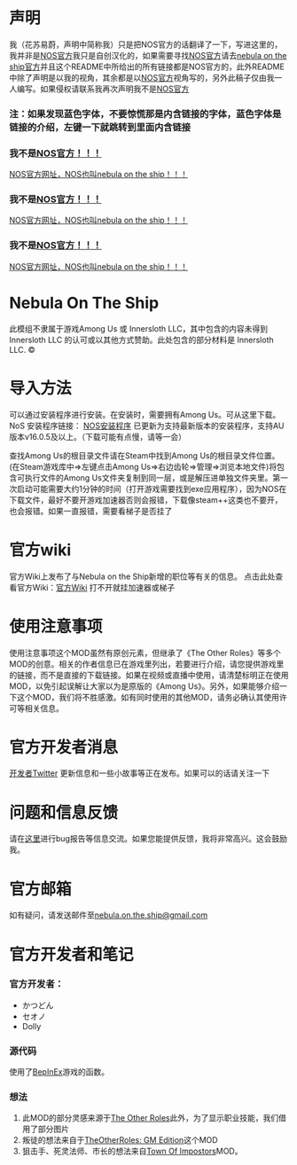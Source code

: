 # 声明
我（花苏易蔚，声明中简称我）只是把NOS官方的话翻译了一下，写进这里的，我并非是[NOS官方](https://github.com/Dolly1016/Nebula?tab=readme-ov-file)我只是自创汉化的，如果需要寻找[NOS官方](https://github.com/Dolly1016/Nebula?tab=readme-ov-file)请去[nebula on the ship官方](https://github.com/Dolly1016/Nebula?tab=readme-ov-file)并且这个README中所给出的所有链接都是NOS官方的，此外README中除了声明是以我的视角，其余都是以[NOS官方](https://github.com/Dolly1016/Nebula?tab=readme-ov-file)视角写的，另外此稿子仅由我一人编写。如果侵权请联系我再次声明我不是[NOS官方](https://github.com/Dolly1016/Nebula?tab=readme-ov-file)
### 注：如果发现蓝色字体，不要惊慌那是内含链接的字体，蓝色字体是链接的介绍，左键一下就跳转到里面内含链接
### 我不是[NOS官方！！！](https://github.com/Dolly1016/Nebula?tab=readme-ov-file)
[NOS官方网址，NOS也叫nebula on the ship！！！](https://github.com/Dolly1016/Nebula?tab=readme-ov-file)
### 我不是[NOS官方！！！](https://github.com/Dolly1016/Nebula?tab=readme-ov-file) 
[NOS官方网址，NOS也叫nebula on the ship！！！](https://github.com/Dolly1016/Nebula?tab=readme-ov-file)
### 我不是[NOS官方！！！](https://github.com/Dolly1016/Nebula?tab=readme-ov-file) 
[NOS官方网址，NOS也叫nebula on the ship！！！](https://github.com/Dolly1016/Nebula?tab=readme-ov-file)
# Nebula On The Ship
此模组不隶属于游戏Among Us 或 Innersloth LLC，其中包含的内容未得到 Innersloth LLC 的认可或以其他方式赞助。此处包含的部分材料是 Innersloth LLC. ©
# 导入方法
可以通过安装程序进行安装。在安装时，需要拥有Among Us。可从这里下载。 NoS 安装程序链接： 
[NOS安装程序](https://gh-proxy.com/github.com/Dolly1016/Nebula/releases/download/v%2Cv2.21.0.2%2C107%2C1380/Nebula_on_the_Ship_Installer.exe) 已更新为支持最新版本的安装程序，支持AU版本v16.0.5及以上。（下载可能有点慢，请等一会）

查找Among Us的根目录文件请在Steam中找到Among Us的根目录文件位置。(在Steam游戏库中⇒左键点击Among Us⇒右边齿轮⇒管理⇒浏览本地文件)将包含可执行文件的Among Us文件夹复制到同一层，或是解压进单独文件夹里。第一次启动可能需要大约1分钟的时间（打开游戏需要找到exe应用程序），因为NOS在下载文件，最好不要开游戏加速器否则会报错，下载像steam++这类也不要开，也会报错。如果一直报错，需要看梯子是否挂了
# 官方wiki
 官方Wiki上发布了与Nebula on the Ship新增的职位等有关的信息。 点击此处查看官方Wiki：[官方Wiki](https://dolly1016.github.io/NebulaWiki/) 打不开就挂加速器或梯子
# 使用注意事项
使用注意事项这个MOD虽然有原创元素，但继承了《The Other Roles》等多个MOD的创意。相关的作者信息已在游戏里列出，若要进行介绍，请您提供游戏里的链接，而不是直接的下载链接。如果在视频或直播中使用，请清楚标明正在使用MOD，以免引起误解让大家以为是原版的《Among Us》。另外，如果能够介绍一下这个MOD，我们将不胜感激。如有同时使用的其他MOD，请务必确认其使用许可等相关信息。
# 官方开发者消息
[开发者Twitter](https://twitter.com/NebulaOnTheShip) 更新信息和一些小故事等正在发布。如果可以的话请关注一下
# 问题和信息反馈
请在[这里](https://discord.gg/kHNZD4pq9E)进行bug报告等信息交流。如果您能提供反馈，我将非常高兴。这会鼓励我。
# 官方邮箱
如有疑问，请发送邮件至[nebula.on.the.ship@gmail.com](https://github.com/Dolly1016/Nebula/blob/main/nebula.on.the.ship@gmail.com) 
# 官方开发者和笔记
### 官方开发者：
- かつどん
- セオノ
- Dolly
### 源代码
使用了[BepInEx](https://github.com/BepInEx)游戏的函数。
### 想法
1. 此MOD的部分灵感来源于[The Other Roles](https://github.com/Eisbison/TheOtherRoles)此外，为了显示职业技能，我们借用了部分图片
2. 叛徒的想法来自于[TheOtherRoles: GM Edition](https://github.com/yukinogatari/TheOtherRoles-GM)这个MOD
3. 狙击手、死灵法师、市长的想法来自[Town Of Impostors](https://github.com/Town-of-Impostors/TownOfImpostors)MOD。
